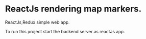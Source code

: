 # ReactJs rendering map markers.
ReactJs,Redux simple web app.

To run this project start the backend server as reactJs app.
